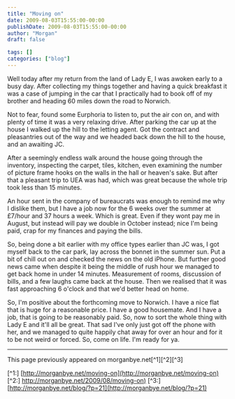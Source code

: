 ```yaml
---
title: "Moving on"
date: 2009-08-03T15:55:00-00:00
publishDate: 2009-08-03T15:55:00-00:00
author: "Morgan"
draft: false

tags: []
categories: ["blog"]
---
```


Well today after my return from the land of Lady E, I was awoken early to a busy day.  After collecting my things together and having a quick breakfast it was a case of jumping in the car that I practically had to book off of my brother and heading 60 miles down the road to Norwich.

Not to fear, found some Eurphoria to listen to, put the air con on, and with plenty of time it was a very relaxing drive.  After parking the car up at the house I walked up the hill to the letting agent.  Got the contract and pleasantries out of the way and we headed back down the hill to the house, and an awaiting JC.

After a seemingly endless walk around the house going through the inventory, inspecting the carpet, tiles, kitchen, even examining the number of picture frame hooks on the walls in the hall or heaven's sake.  But after that a pleasant trip to UEA was had, which was great because the whole trip took less than 15 minutes.

An hour sent in the company of bureaucrats was enough to remind me why I dislike them, but I have a job now for the 6 weeks over the summer at £7/hour and 37 hours a week.  Which is great.  Even if they wont pay me in August, but instead will pay we double in October instead; nice I'm being paid, crap for my finances and paying the bills.

So, being done a bit earlier with my office types earlier than JC was, I got myself back to the car park, lay across the bonnet in the summer sun.  Put a bit of chill out on and checked the news on the old iPhone.  But further good news came when despite it being the middle of rush hour we managed to get back home in under 14 minutes.  Measurement of rooms, discussion of bills, and a few laughs came back at the house.   Then we realised that it was fast approaching 6 o'clock and that we'd better head on home.

So, I'm positive about the forthcoming move to Norwich.  I have a nice flat that is huge for a reasonable price.  I have a good housemate.  And I have a job, that is going to be reasonably paid.  So, now to sort the whole thing with Lady E and it'll all be great.  That sad I've only just got off the phone with her, and we managed to quite happily chat away for over an hour and for it to be not weird or forced.  So, come on life. I'm ready for ya.


----
This page previously appeared on morganbye.net[^1][^2][^3]

[^1:] [http://morganbye.net/moving-on](http://morganbye.net/moving-on)
[^2:] [http://morganbye.net/2009/08/moving-on)](http://morganbye.net/2009/08/moving-on)
[^3:] [http://morganbye.net/blog/?p=21](http://morganbye.net/blog/?p=21)

